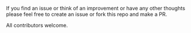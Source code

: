 If you find an issue or think of an improvement or have any other thoughts please feel free to create an issue or fork this repo and make a PR.

All contributors welcome.
